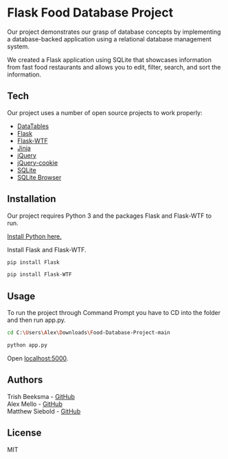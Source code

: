 # Flask Food Database Project
Our project demonstrates our grasp of database concepts by implementing a database-backed application using a relational database management system. 

We created a Flask application using SQLite that showcases information from fast food restaurants and allows you to edit, filter, search, and sort the information.



## Tech
Our project uses a number of open source projects to work properly:

* [DataTables]
* [Flask]
* [Flask-WTF]
* [Jinja]
* [jQuery]
* [jQuery-cookie]
* [SQLite]
* [SQLite Browser]



## Installation
Our project requires Python 3 and the packages Flask and Flask-WTF to run.

[Install Python here.](https://www.python.org/downloads/)

Install Flask and Flask-WTF.

```sh
pip install Flask
```

```sh
pip install Flask-WTF
```



## Usage
To run the project through Command Prompt you have to CD into the folder and then run app.py.

```sh
cd C:\Users\Alex\Downloads\Food-Database-Project-main
```

```sh
python app.py
```

Open [localhost:5000](http://localhost:5000/).



## Authors
Trish Beeksma - [GitHub](https://github.com/TrishRB)\
Alex Mello - [GitHub](https://github.com/Alex-E-Mello)\
Matthew Siebold - [GitHub](https://github.com/DorkCube)



## License
MIT







[//]: # (These are reference links used in the body of this note and get stripped out when the markdown processor does its job. There is no need to format nicely because it shouldn't be seen. Thanks SO - http://stackoverflow.com/questions/4823468/store-comments-in-markdown-syntax)

   [DataTables]: <https://github.com/DataTables/DataTables>
   [Flask]: <https://github.com/joemccann/dillinger>
   [Flask-WTF]: <https://github.com/lepture/flask-wtf>
   [Jinja]: https://github.com/pallets/jinja
   [jQuery]: <http://jquery.com>
   [jQuery-cookie]: <https://github.com/carhartl/jquery-cookie>
   [SQLite]: <https://github.com/sqlite/sqlite>
   [SQLite Browser]: <https://sqlitebrowser.org/>
